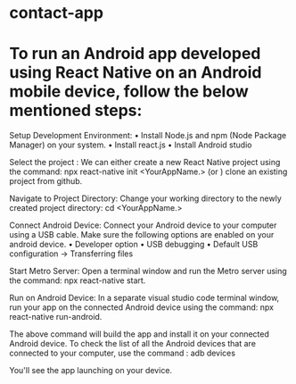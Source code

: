 # contact-app

# To run an Android app developed using React Native on an Android mobile device, follow the below mentioned steps:

Setup Development Environment: 
•	Install Node.js and npm (Node Package Manager) on your system.
•	Install react.js
•	Install Android studio

Select the project : 
We can either create a new React Native project using the command: npx react-native init <YourAppName.>   (or )  clone an existing project from github.

Navigate to Project Directory: 
Change your working directory to the newly created project directory: cd  <YourAppName.>

Connect Android Device: 
Connect your Android device to your computer using a USB cable. Make sure the following options are enabled on your android device.
•	Developer option
•	USB debugging 
•	Default USB configuration -> Transferring files

Start Metro Server: 
Open a terminal window and run the Metro server using the command: npx react-native start.

Run on Android Device: 
In a separate visual studio code terminal window, run your app on the connected Android device using the command: npx react-native run-android.

The above command will build the app and install it on your connected Android device.
To check the list of all the Android devices that are connected to your computer, use the command :
adb devices

You'll see the app launching on your device.
